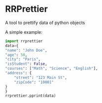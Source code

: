 # RRPrettier

A tool to prettify data of python objects

A simple example:

```python
import rrprettier
data={
"name": "John Doe",
"age": 50,
"city": "Paris",
"isStudent": False,
"courses": ["Math", "Science", "English"],
"address": {
    "street": "123 Main St",
    "zipCode": "10001"
}
}
rrprettier.pprint(data)
```
